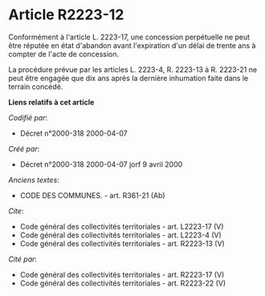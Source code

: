 # Article R2223-12

Conformément à l'article L. 2223-17, une concession perpétuelle ne peut être réputée en état d'abandon avant l'expiration
d'un délai de trente ans à compter de l'acte de concession. 

La procédure prévue par les articles L. 2223-4, R. 2223-13 à R. 2223-21 ne peut être engagée que dix ans après la dernière
inhumation faite dans le terrain concédé.

**Liens relatifs à cet article**

_Codifié par_:

  - Décret n°2000-318 2000-04-07

_Créé par_:

  - Décret n°2000-318 2000-04-07 jorf 9 avril 2000

_Anciens textes_:

  - CODE DES COMMUNES. - art. R361-21 (Ab)

_Cite_:

  - Code général des collectivités territoriales - art. L2223-17 (V)
  - Code général des collectivités territoriales - art. L2223-4 (V)
  - Code général des collectivités territoriales - art. R2223-13 (V)

_Cité par_:

  - Code général des collectivités territoriales - art. R2223-17 (V)
  - Code général des collectivités territoriales - art. R2223-22 (V)
